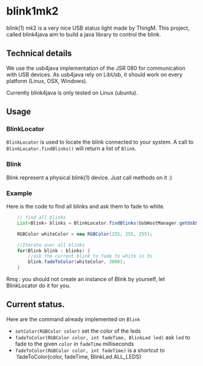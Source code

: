 blink1mk2
============

blink(1) mk2 is a very nice USB status light made by ThingM.
This project, called blink4java aim to build a java library to control the blink.


Technical details
-----------------
We use the usb4java implementation of the JSR 080 for communication with USB devices.
As usb4java rely on LibUsb, it should work on every platform (Linux, OSX, Windows).

Currently blink4java is only tested on Linux (ubuntu).

Usage
---
### BlinkLocator
``BlinkLocator`` is used to locate the blink connected to your system.
A call to ``BlinkLocator.findBlinks()`` will return a list of ``Blink``.

### Blink
Blink represent a physical blink(1) device. Just call methods on it :)


### Example
Here is the code to find all blinks and ask them to fade to white.
```java
	// find all blinks
	List<Blink> blinks = BlinkLocator.findBlinks(UsbHostManager.getUsbServices().getRootUsbHub());

	RGBColor whiteColor = new RGBColor(255, 255, 255);

	//Iterate over all blinks
	for(Blink blink : blinks) {
	    //ask the current blink to fade to white in 3s
        blink.fadeToColor(whiteColor, 3000);
    }
```

Rmq : you should not create an instance of Blink by yourself, let BlinkLocator do it for you.


Current status.
--------------
 Here are the command already implemented on ``Blink``
 
 * `setColor(RGBColor color)` set the color of the leds
 * `fadeToColor(RGBColor color, int fadeTime, BlinkLed led)` ask `led` to fade to the given `color` in `fadeTime` milliseconds
 * `fadeToColor(RGBColor color, int fadeTime)` is a shortcut to `fadeToColor(color, fadeTime, BlinkLed.ALL_LEDS)
